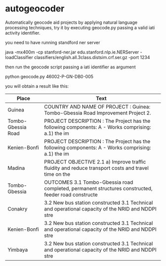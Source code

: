 # autogeocoder
Automatically  geocode aid projects by applying natural language processing techniques, try it by executing geocode.py passing a valid iati activity identifier.


you need to have running standford ner server

java -mx400m -cp stanford-ner.jar edu.stanford.nlp.ie.NERServer -loadClassifier classifiers/english.all.3class.distsim.crf.ser.gz -port 1234

then run the geocode script passing a iati identifier as argument



python geocode.py  46002-P-GN-DB0-005


you will obtain a result like this:



 Place | Text |
| ------ | ------ |
|Guinea |                  COUNTRY AND NAME OF PROJECT : Guinea: Tombo-Gbessia Road Improvement       Project  2.|
|Tombo-Gbessia Road |      PROJECT DESCRIPTION  : The Project has the following components:  A - Works comprising:  a.1) the im |
|Kenien-Bonfi       |     PROJECT DESCRIPTION  : The Project has the following components:  A - Works comprising:  a.1) the im |
|Madina             |     PROJECT OBJECTIVE  2.1 a) Improve traffic fluidity and reduce transport costs and travel time on the |
|Tombo-Gbessia      |     OUTCOMES  3.1 Tombo-Gbessia road completed, permanent structures constructed, feeder road constructe |
|Conakry            |     3.2 New bus station constructed    3.1 Technical and operational capacity of the NRID and NDDPI stre |
|Kenien-Bonfi       |     3.2 New bus station constructed    3.1 Technical and operational capacity of the NRID and NDDPI stre |
|Yimbaya            |     3.2 New bus station constructed    3.1 Technical and operational capacity of the NRID and NDDPI stre |
